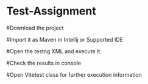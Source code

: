 # Test-Assignment

#Download the project 

#Import it as Maven in Intellij or Supported IDE

#Open the testng XML and execute it

#Check the results in console

#Open Vitetest class for further execution information
